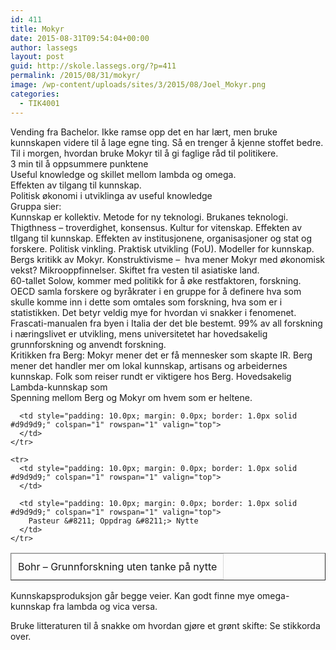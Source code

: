```yaml
---
id: 411
title: Mokyr
date: 2015-08-31T09:54:04+00:00
author: lassegs
layout: post
guid: http://skole.lassegs.org/?p=411
permalink: /2015/08/31/mokyr/
image: /wp-content/uploads/sites/3/2015/08/Joel_Mokyr.png
categories:
  - TIK4001
---
```

<div>
  Vending fra Bachelor. Ikke ramse opp det en har lært, men bruke kunnskapen videre til å lage egne ting. Så en trenger å kjenne stoffet bedre.
</div>

<div>
</div>

<div>
  Til i morgen, hvordan bruke Mokyr til å gi faglige råd til politikere.
</div>

<div>
</div>

<div>
  3 min til å oppsummere punktene
</div>

<div>
  Useful knowledge og skillet mellom lambda og omega.
</div>

<div>
  Effekten av tilgang til kunnskap.
</div>

<div>
  Politisk økonomi i utviklinga av useful knowledge
</div>

<div>
</div>

<div>
  Gruppa sier:
</div>

<div>
  Kunnskap er kollektiv. Metode for ny teknologi. Brukanes teknologi. Thigthness &#8211; troverdighet, konsensus. Kultur for vitenskap. Effekten av tIlgang til kunnskap. Effekten av institusjonene, organisasjoner og stat og forskere. Politisk vinkling. Praktisk utvikling (FoU). Modeller for kunnskap. Bergs kritikk av Mokyr. Konstruktivisme &#8211;  hva mener Mokyr med økonomisk vekst? Mikrooppfinnelser. Skiftet fra vesten til asiatiske land.
</div>

<div>
  60-tallet Solow, kommer med politikk for å øke restfaktoren, forskning. OECD samla forskere og byråkrater i en gruppe for å definere hva som skulle komme inn i dette som omtales som forskning, hva som er i statistikken. Det betyr veldig mye for hvordan vi snakker i fenomenet. Frascati-manualen fra byen i Italia der det ble bestemt. 99% av all forskning i næringslivet er utvikling, mens universitetet har hovedsakelig grunnforskning og anvendt forskning.
</div>

<div>
</div>

<div>
  Kritikken fra Berg: Mokyr mener det er få mennesker som skapte IR. Berg mener det handler mer om lokal kunnskap, artisans og arbeidernes kunnskap. Folk som reiser rundt er viktigere hos Berg. Hovedsakelig Lambda-kunnskap som
</div>

<div>
  Spenning mellom Berg og Mokyr om hvem som er heltene.
</div>

<div>
</div>

<div>
  <table style="border-collapse: collapse; table-layout: fixed;" border="1" width="100%" cellspacing="0" cellpadding="2">
    <tr>
      <td style="padding: 10.0px; margin: 0.0px; border: 1.0px solid #d9d9d9;" colspan="1" rowspan="1" valign="top">
        Bohr &#8211; Grunnforskning uten tanke på nytte
      </td>
      
      <td style="padding: 10.0px; margin: 0.0px; border: 1.0px solid #d9d9d9;" colspan="1" rowspan="1" valign="top">
      </td>
    </tr>
    
    <tr>
      <td style="padding: 10.0px; margin: 0.0px; border: 1.0px solid #d9d9d9;" colspan="1" rowspan="1" valign="top">
      </td>
      
      <td style="padding: 10.0px; margin: 0.0px; border: 1.0px solid #d9d9d9;" colspan="1" rowspan="1" valign="top">
        Pasteur &#8211; Oppdrag &#8211;> Nytte
      </td>
    </tr>
  </table>
  
  <p>
    Kunnskapsproduksjon går begge veier. Kan godt finne mye omega-kunnskap fra lambda og vica versa.
  </p>
</div>

<div>
</div>

<div>
</div>

<div>
  Bruke litteraturen til å snakke om hvordan gjøre et grønt skifte: Se stikkorda over.
</div>

&nbsp;